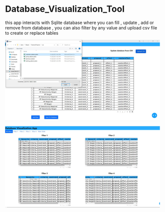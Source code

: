 # Database_Visualization_Tool

this app interacts with Sqlite database where you can fill , update , add or remove from database ,
 you can also filter by any value and upload csv file to create or replace tables 

![alt text](https://github.com/Mazen72/Database_Visualization_Tool/blob/main/imgs/img1.JPG)
 
![alt text](https://github.com/Mazen72/Database_Visualization_Tool/blob/main/imgs/img2.JPG)
